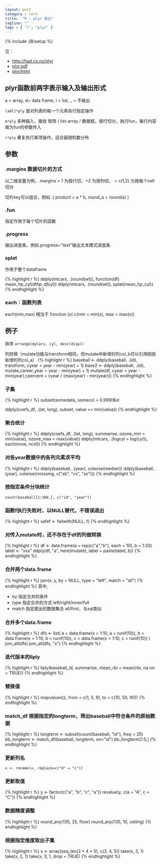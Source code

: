 ```yaml
---
layout: post
category : tech
title:  "R : plyr 笔记"
tagline: ""
tags : [ "r", "plyr" ] 
---
```

{% include JB/setup %}

见：
- http://had.co.nz/plyr
- [plyr.pdf](http://cran.r-project.org/web/packages/plyr/plyr.pdf)
- [plyr/html](http://hosho.ees.hokudai.ac.jp/~kubo/Rdoc/library/plyr/html/00Index.html)

## plyr函数前两字表示输入及输出形式

a = array,  d= data frame,  l = list, _ = 不输出

``[adl]*ply`` 是对列表的每一个元素执行指定操作

``m*ply`` 多种输入，接收 矩阵 /  list-array / 数据框，按行切分，执行fun，每行内容做为fun的参数传入

``r*ply`` 重复执行某项操作，适合画随机数分布

## 参数

### .margins 数据切片的方式
以二维变量为例，.margins = 1 为按行切，=2 为按列切， = c(1,2) 为按每个cell切分

切片key可以组合，例如 .( product = a * b, round_a = round(a) )

### .fun 
指定作用于每个切片的函数

### .progress 
输出进度条，例如.progress="text"输出文本模式进度条


### splat

作用于整个dataframe

{% highlight r %}
ddply(mtcars, .(round(wt)), function(df) mean_hp_cyl(df$hp, df$cyl))
ddply(mtcars, .(round(wt)), splat(mean_hp_cyl))
{% endhighlight %}


### each：函数列表
each(min,max) 相当于 function (x) c(min = min(x), max = max(x))

## 例子

排序 ``arrange(myCars, cyl, desc(disp))``

列转换（mutate功能与transform相同，但mutate中新增的列col_b可以引用刚刚新增的列col_a）
{% highlight r %}
baseball <- ddply(baseball, .(id), transform, cyear = year - min(year) + 1)
base2 <- ddply(baseball, .(id), mutate,career_year = year - min(year) + 1)
mutate(df, cyear = year - min(year),cpercent = cyear / (max(year) - min(year)))
{% endhighlight %}

### 子集
{% highlight r %}
subset(somedata, somecol > 0.999)$id

ddply(coefs_df, .(lat, long), subset, value == min(value))
{% endhighlight %}

### 聚合统计
{% highlight r %}
ddply(coefs_df, .(lat, long), summarise,
             ozone_min = min(value), ozone_max = max(value))
ddply(mtcars, .(logcyl = log(cyl)), each(nrow, ncol))
{% endhighlight %}

### 对各year数据中的各列元素求平均

{% highlight r %}
ddply(baseball, .(year), colwise(median))
ddply(baseball, .(year), colwise(nmissing, c("sb", "cs", "so")))
{% endhighlight %}

### 按指定条件分块统计
``count(baseball[1:100,], c("id", "year"))``

### 函数f执行失败时，以NULL替代，不错误退出
{% highlight r %}
safef <- failwith(NULL, f)
{% endhighlight %}

### 对传入mutate时，还不存在于df的列做转换
{% highlight r %}
df <- data.frame(a = rep(c("a","b"), each = 10), b = 1:20)
label <- "xxx"
ddply(df, "a", here(mutate), label = paste(label, b))
{% endhighlight %}

### 合并两个data.frame
{% highlight r %}
join(x, y, by = NULL, type = "left", match = "all")
{% endhighlight %}
其中,
- by 指定合并的条件
- type 指定合并的方式 left/right/inner/full
- match 指定取出的数据集合 all/first，与sql类似

### 合并多个data.frame
{% highlight r %}
dfs <- list(
a = data.frame(x = 1:10, a = runif(10)),
b = data.frame(x = 1:10, b = runif(10)),
c = data.frame(x = 1:10, c = runif(10))
)
join_all(dfs)
join_all(dfs, "x")
{% endhighlight %}

### 迭代版本的llply
{% highlight r %}
liply(baseball_id, summarise, mean_rbi = mean(rbi, na.rm = TRUE))
{% endhighlight %}

### 替换值
{% highlight r %}
mapvalues(z, from = c(1, 5, 9), to = c(10, 50, 90))
{% endhighlight %}

### match_df 根据指定的longterm，筛出baseball中符合条件的原始数据
{% highlight r %}
longterm <- subset(count(baseball, "id"), freq > 25)
bb_longterm <- match_df(baseball, longterm, on="id")
bb_longterm[1:5,]
{% endhighlight %}

### 更新列名
``x <- rename(x, replace=c("d" = "c"))``

### 更新取值
{% highlight r %}
y <- factor(c("a", "b", "c", "a"))
revalue(y, c(a = "A", c = "C"))
{% endhighlight %}

### 数据精度调整
{% highlight r %}
round_any(135, 25, floor)
round_any(135, 10, ceiling)
{% endhighlight %}

### 根据指定维度取出子集
{% highlight r %}
x <- array(seq_len(3 * 4 * 5), c(3, 4, 5))
take(x, 3, 1)
take(x, 2, 1)
take(x, 3, 1, drop = TRUE) 
{% endhighlight %}

